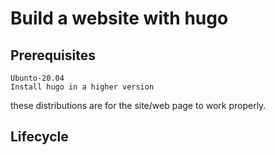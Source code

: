 # Build a website with hugo

## Prerequisites

```
Ubunto-20.04
Install hugo in a higher version
```

these distributions are for the site/web page to work properly.

## Lifecycle
